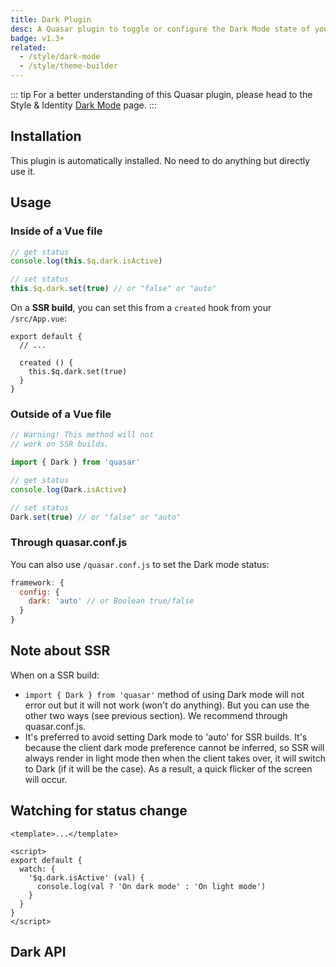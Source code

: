 ```yaml
---
title: Dark Plugin
desc: A Quasar plugin to toggle or configure the Dark Mode state of your app.
badge: v1.3+
related:
  - /style/dark-mode
  - /style/theme-builder
---
```


::: tip
For a better understanding of this Quasar plugin, please head to the Style & Identity [Dark Mode](/style/dark-mode) page.
:::

## Installation
This plugin is automatically installed. No need to do anything but directly use it.

## Usage

### Inside of a Vue file

``` js
// get status
console.log(this.$q.dark.isActive)

// set status
this.$q.dark.set(true) // or "false" or "auto"
```

On a **SSR build**, you can set this from a `created` hook from your `/src/App.vue`:

```
export default {
  // ...

  created () {
    this.$q.dark.set(true)
  }
}
```

### Outside of a Vue file

``` js
// Warning! This method will not
// work on SSR builds.

import { Dark } from 'quasar'

// get status
console.log(Dark.isActive)

// set status
Dark.set(true) // or "false" or "auto"
```

### Through quasar.conf.js

You can also use `/quasar.conf.js` to set the Dark mode status:

```js
framework: {
  config: {
    dark: 'auto' // or Boolean true/false
  }
}
```

## Note about SSR

When on a SSR build:
* `import { Dark } from 'quasar'` method of using Dark mode will not error out but it will not work (won't do anything). But you can use the other two ways (see previous section). We recommend through quasar.conf.js.
* It's preferred to avoid setting Dark mode to 'auto' for SSR builds. It's because the client dark mode preference cannot be inferred, so SSR will always render in light mode then when the client takes over, it will switch to Dark (if it will be the case). As a result, a quick flicker of the screen will occur.

## Watching for status change

``` vue
<template>...</template>

<script>
export default {
  watch: {
    '$q.dark.isActive' (val) {
      console.log(val ? 'On dark mode' : 'On light mode')
    }
  }
}
</script>
```

## Dark API
<doc-api file="Dark" />
